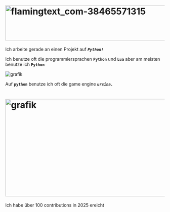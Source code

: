 # <img width="911" height="111" alt="flamingtext_com-38465571315" src="https://github.com/user-attachments/assets/8bcf1091-0e9f-4de1-8293-b5c843da052c" />

Ich arbeite gerade an einen Projekt auf ***`Python!`***

Ich benutze oft die programmiersprachen **`Python`** und **`Lua`** aber am meisten benutze ich **`Python`**

![grafik](https://github.com/user-attachments/assets/10f0c177-90ad-49e4-9efa-3ce8fde0e216)

Auf **`python`** benutze ich oft die game engine ***`ursina.`***

# <img width="1020" height="308" alt="grafik" src="https://github.com/user-attachments/assets/d342209b-8ac3-4dad-80d0-bd18eca72e86" />

Ich habe über 100 contributions in 2025 ereicht
